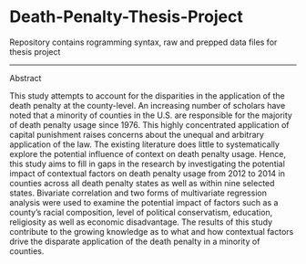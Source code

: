 # Death-Penalty-Thesis-Project

Repository contains rogramming syntax, raw and prepped data files for thesis project 

***

Abstract

This study attempts to account for the disparities in the application of the death penalty at
the county-level. An increasing number of scholars have noted that a minority of counties
in the U.S. are responsible for the majority of death penalty usage since 1976. This highly
concentrated application of capital punishment raises concerns about the unequal and
arbitrary application of the law. The existing literature does little to systematically
explore the potential influence of context on death penalty usage. Hence, this study aims
to fill in gaps in the research by investigating the potential impact of contextual factors on
death penalty usage from 2012 to 2014 in counties across all death penalty states as well
as within nine selected states. Bivariate correlation and two forms of multivariate
regression analysis were used to examine the potential impact of factors such as a
county’s racial composition, level of political conservatism, education, religiosity as well
as economic disadvantage. The results of this study contribute to the growing knowledge
as to what and how contextual factors drive the disparate application of the death penalty
in a minority of counties.
